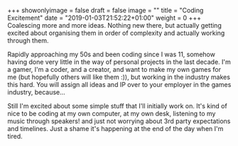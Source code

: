 +++
showonlyimage = false
draft = false
image = ""
title = "Coding Excitement"
date = "2019-01-03T21:52:22+01:00"
weight = 0
+++
Coalescing more and more ideas. Nothing new there, but actually getting excited about organising them in order of complexity and actually working through them.
<!--more-->

Rapidly approaching my 50s and been coding since I was 11, somehow having done very little in the way of personal projects in the last decade. I'm a gamer, I'm a coder, and a creator, and want to make my own games for me (but hopefully others will like them :)), but working in the industry makes this hard. You will assign all ideas and IP over to your employer in the games industry, because... 

Still I'm excited about some simple stuff that I'll initially work on. It's kind of nice to be coding at my own computer, at my own desk, listening to my music through speakers! and just not worrying about 3rd party expectations and timelines. Just a shame it's happening at the end of the day when I'm tired.
